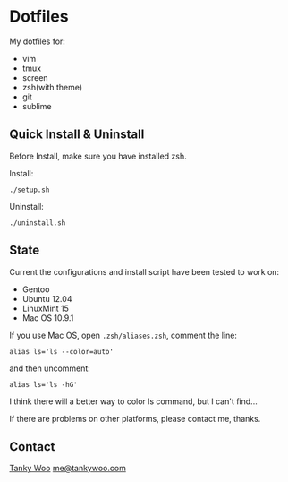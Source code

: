 # Dotfiles #

My dotfiles for:

* vim
* tmux
* screen
* zsh(with theme)
* git
* sublime

## Quick Install & Uninstall ##

Before Install, make sure you have installed zsh.

Install:

	./setup.sh

Uninstall:

	./uninstall.sh

## State ##

Current the configurations and install script have been tested to work on:

* Gentoo
* Ubuntu 12.04
* LinuxMint 15
* Mac OS 10.9.1

If you use Mac OS, open `.zsh/aliases.zsh`, comment the line:

	alias ls='ls --color=auto'

and then uncomment:

	alias ls='ls -hG'

I think there will a better way to color ls command, but I can't find...

If there are problems on other platforms, please contact me, thanks.

## Contact ##

[Tanky Woo](http://tech.wutianqi.com/) <me@tankywoo.com>

